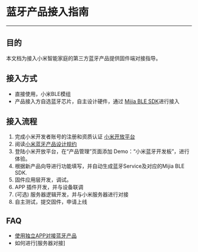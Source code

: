 # 蓝牙产品接入指南
---

## 目的
本文档为接入小米智能家庭的第三方蓝牙产品提供固件端对接指导。

## 接入方式
- 直接使用，小米BLE模组 
- 产品接入方自选蓝牙芯片，自主设计硬件，通过 [Mijia BLE SDK](https://github.com/MiEcosystem/miio_open/blob/master/ble/Mijia%20BLE%20SDK.md)进行接入

## 接入流程
1. 完成小米开发者账号的注册和资质认证 [小米开放平台](https://open.home.mi.com/index.html#/intro)
2. 阅读[小米蓝牙产品设计规约](https://github.com/MiEcosystem/miio_open/blob/master/ble/%E5%B0%8F%E7%B1%B3%E8%93%9D%E7%89%99%E4%BA%A7%E5%93%81%E8%AE%BE%E8%AE%A1%E8%A7%84%E7%BA%A6.md)
3. 登陆小米开放平台，在“产品管理”页面添加 Demo：“小米蓝牙开发板”，进行体验。
4. 根据新产品向导进行功能填写，并自动生成蓝牙Service及对应的Mijia BLE SDK.
5. 固件应用层开发，调试。
6. APP 插件开发，并与设备联调
7. (可选) 服务器逻辑开发，并与小米服务器进行对接
8. 自主测试，提交固件，申请上线

## FAQ
- [使用独立APP对接蓝牙产品](https://github.com/MiEcosystem/mijiaSDK)
- 如何进行[服务器对接] 



 

